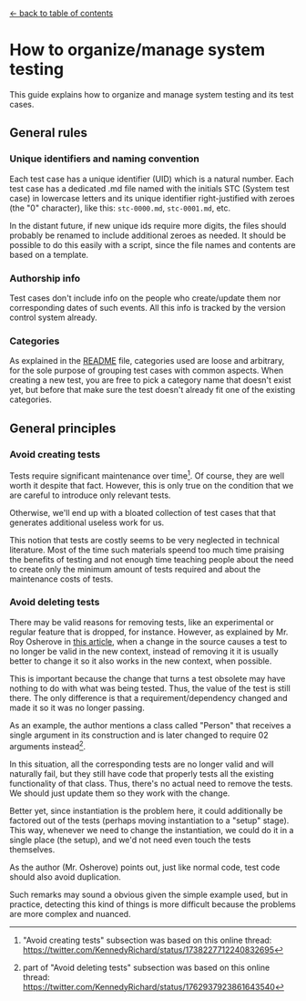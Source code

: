 
[← back to table of contents](README.md)

# How to organize/manage system testing

This guide explains how to organize and manage system testing and its test cases.



## General rules

### Unique identifiers and naming convention

Each test case has a unique identifier (UID) which is a natural number. Each test case has a dedicated .md file named with the initials STC (System test case) in lowercase letters and its unique identifier right-justified with zeroes (the "0" character), like this: `stc-0000.md`, `stc-0001.md`, etc.

In the distant future, if new unique ids require more digits, the files should probably be renamed to include additional zeroes as needed. It should be possible to do this easily with a script, since the file names and contents are based on a template. 


### Authorship info

Test cases don't include info on the people who create/update them nor corresponding dates of such events. All this info is tracked by the version control system already.


### Categories

As explained in the [README](README.md) file, categories used are loose and arbitrary, for the sole purpose of grouping test cases with common aspects. When creating a new test, you are free to pick a category name that doesn't exist yet, but before that make sure the test doesn't already fit one of the existing categories.



## General principles

### Avoid creating tests

Tests require significant maintenance over time[^1]. Of course, they are well worth it despite that fact. However, this is only true on the condition that we are careful to introduce only relevant tests.

Otherwise, we'll end up with a bloated collection of test cases that that generates additional useless work for us.

This notion that tests are costly seems to be very neglected in technical literature. Most of the time such materials speend too much time praising the benefits of testing and not enough time teaching people about the need to create only the minimum amount of tests required and about the maintenance costs of tests. 


### Avoid deleting tests

There may be valid reasons for removing tests, like an experimental or regular feature that is dropped, for instance. However, as explained by Mr. Roy Osherove in [this article](https://osherove.com/blog/2005/4/3/when-should-you-remove-or-change-a-unit-test.html), when a change in the source causes a test to no longer be valid in the new context, instead of removing it it is usually better to change it so it also works in the new context, when possible.

This is important because the change that turns a test obsolete may have nothing to do with what was being tested. Thus, the value of the test is still there. The only difference is that a requirement/dependency changed and made it so it was no longer passing.

As an example, the author mentions a class called "Person" that receives a single argument in its construction and is later changed to require 02 arguments instead[^2].

In this situation, all the corresponding tests are no longer valid and will naturally fail, but they still have code that properly tests all the existing functionality of that class. Thus, there's no actual need to remove the tests. We should just update them so they work with the change.

Better yet, since instantiation is the problem here, it could additionally be factored out of the tests (perhaps moving instantiation to a "setup" stage). This way, whenever we need to change the instantiation, we could do it in a single place (the setup), and we'd not need even touch the tests themselves.

As the author (Mr. Osherove) points out, just like normal code, test code should also avoid duplication.

Such remarks may sound a obvious given the simple example used, but in practice, detecting this kind of things is more difficult because the problems are more complex and nuanced.

[^1]: "Avoid creating tests" subsection was based on this online thread: https://twitter.com/KennedyRichard/status/1738227712240832695
[^2]: part of "Avoid deleting tests" subsection was based on this online thread: https://twitter.com/KennedyRichard/status/1762937923861643540
